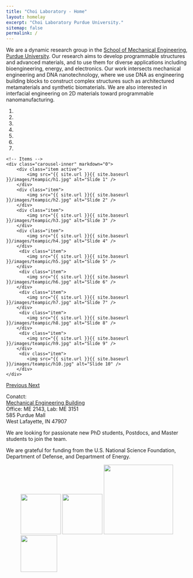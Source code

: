 ```yaml
---
title: "Choi Laboratory - Home"
layout: homelay
excerpt: "Choi Laboratory Purdue University."
sitemap: false
permalink: /
---
```


We are a dynamic research group in the [School of Mechanical Engineering](https://engineering.purdue.edu/ME), [Purdue University](https://www.purdue.edu/). Our research aims to develop programmable structures and advanced materials, and to use them for diverse applications including bioengineering, energy, and electronics. Our work intersects mechanical engineering and DNA nanotechnology, where we use DNA as engineering building blocks to construct complex structures such as architectured metamaterials and synthetic biomaterials. We are also interested in interfacial engineering on 2D materials toward programmable nanomanufacturing.

<div markdown="0" id="carousel" class="carousel slide" data-ride="carousel" data-interval="4000" data-pause="hover" >
    <!-- Menu -->
    <ol class="carousel-indicators">
        <li data-target="#carousel" data-slide-to="0" class="active"></li>
        <li data-target="#carousel" data-slide-to="1"></li>
        <li data-target="#carousel" data-slide-to="2"></li>
        <li data-target="#carousel" data-slide-to="3"></li>
        <li data-target="#carousel" data-slide-to="4"></li>
        <li data-target="#carousel" data-slide-to="5"></li>
        <li data-target="#carousel" data-slide-to="6"></li>
    </ol>

    <!-- Items -->
    <div class="carousel-inner" markdown="0">
        <div class="item active">
            <img src="{{ site.url }}{{ site.baseurl }}/images/teampic/h1.jpg" alt="Slide 1" />
        </div>
        <div class="item">
            <img src="{{ site.url }}{{ site.baseurl }}/images/teampic/h2.jpg" alt="Slide 2" />
        </div>
        <div class="item">
            <img src="{{ site.url }}{{ site.baseurl }}/images/teampic/h3.jpg" alt="Slide 3" />
        </div>
        <div class="item">
            <img src="{{ site.url }}{{ site.baseurl }}/images/teampic/h4.jpg" alt="Slide 4" />
        </div>
         <div class="item">
            <img src="{{ site.url }}{{ site.baseurl }}/images/teampic/h5.jpg" alt="Slide 5" />
        </div>
         <div class="item">
            <img src="{{ site.url }}{{ site.baseurl }}/images/teampic/h6.jpg" alt="Slide 6" />
        </div>
         <div class="item">
            <img src="{{ site.url }}{{ site.baseurl }}/images/teampic/h7.jpg" alt="Slide 7" />
        </div>
         <div class="item">
            <img src="{{ site.url }}{{ site.baseurl }}/images/teampic/h8.jpg" alt="Slide 8" />
        </div>
         <div class="item">
            <img src="{{ site.url }}{{ site.baseurl }}/images/teampic/h9.jpg" alt="Slide 9" />
        </div>
         <div class="item">
            <img src="{{ site.url }}{{ site.baseurl }}/images/teampic/h10.jpg" alt="Slide 10" />
        </div>
    </div>
  <a class="left carousel-control" href="#carousel" role="button" data-slide="prev">
    <span class="glyphicon glyphicon-chevron-left" aria-hidden="true"></span>
    <span class="sr-only">Previous</span>
  </a>
  <a class="right carousel-control" href="#carousel" role="button" data-slide="next">
    <span class="glyphicon glyphicon-chevron-right" aria-hidden="true"></span>
    <span class="sr-only">Next</span>
  </a>
</div>



Conatct: <br />
[Mechanical Engineering Building](https://www.google.com/maps/place/Purdue+University+-+School+of+Mechanical+Engineering/@40.42818,-86.9129255,15z/data=!4m5!3m4!1s0x0:0x49f08a363af2d2a7!8m2!3d40.42818!4d-86.9129255) <br />
Office: ME 2143, Lab: ME 3151 <br />
585 Purdue Mall <br />
West Lafayette, IN 47907 <br />


We are looking for passionate new PhD students, Postdocs, and Master students to join the team.


We are grateful for funding from the U.S. National Science Foundation, Department of Defense, and Department of Energy.

<figure class="fourth">
  <img src="{{ site.url }}{{ site.baseurl }}/images/teampic/empty.jpg" style="width: 110px">
  <img src="{{ site.url }}{{ site.baseurl }}/images/teampic/nsf.jpg" style="width: 110px">
  <img src="{{ site.url }}{{ site.baseurl }}/images/teampic/dnr1.jpg" style="width: 190px">
  <img src="{{ site.url }}{{ site.baseurl }}/images/teampic/doe.jpg" style="width: 100px">
  
</figure>
